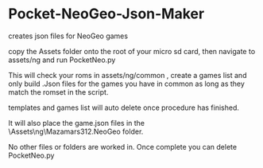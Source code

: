 # Pocket-NeoGeo-Json-Maker

creates json files for NeoGeo games

copy the Assets folder onto the root of your micro sd card, then navigate to assets/ng and run PocketNeo.py

This will check your roms in assets/ng/common , create a games list and only build .Json files for the games you have in common as long as they match the romset in the script.

templates and games list will auto delete once procedure has finished.

It will also place the game.json files in the \Assets\ng\Mazamars312.NeoGeo folder.

No other files or folders are worked in. Once complete you can delete PocketNeo.py
